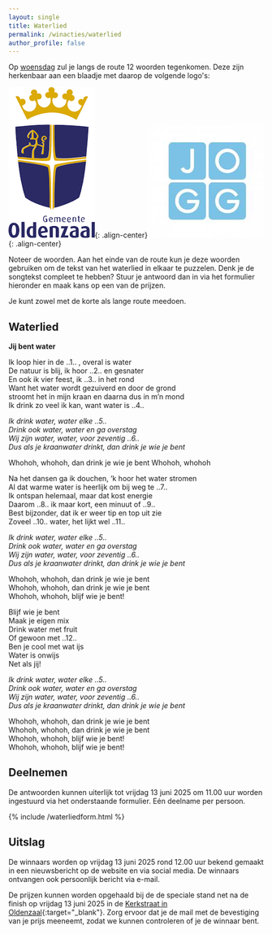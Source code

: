 ```yaml
---
layout: single
title: Waterlied
permalink: /winacties/waterlied
author_profile: false
---
```


Op [woensdag](/routes/woensdag) zul je langs de route 12 woorden tegenkomen. Deze zijn herkenbaar aan een blaadje met daarop de volgende logo's:

![Gemeente Oldenzaal logo](/assets/images/news/2025/gemeenteoldenzaal.png){: .align-center}![JOGG logo](/assets/images/news/2025/jogg.jpg){: .align-center}  

Noteer de woorden. Aan het einde van de route kun je deze woorden gebruiken om de tekst van het waterlied in elkaar te puzzelen. Denk je de songtekst compleet te hebben? Stuur je antwoord dan in via het formulier hieronder en maak kans op een van de prijzen.  

Je kunt zowel met de korte als lange route meedoen.  

## Waterlied

**Jij bent water**  

Ik loop hier in de ..1.. , overal is water  
De natuur is blij, ik hoor ..2.. en gesnater  
En ook ik vier feest, ik ..3.. in het rond  
Want het water wordt gezuiverd en door de grond  
stroomt het in mijn kraan en daarna dus in m’n mond  
 Ik drink zo veel ik kan, want water is ..4..  

_Ik drink water, water elke ..5.._  
_Drink ook water, water en ga overstag_  
_Wij zijn water, water, voor zeventig ..6.._  
_Dus als je kraanwater drinkt, dan drink je wie je bent_  

Whohoh, whohoh, dan drink je wie je bent Whohoh, whohoh  

Na het dansen ga ik douchen, ‘k hoor het water stromen  
Al dat warme water is heerlijk om bij weg te ..7..  
Ik ontspan helemaal, maar dat kost energie  
Daarom ..8.. ik maar kort, een minuut of ..9..  
Best bijzonder, dat ik er weer tip en top uit zie  
 Zoveel ..10.. water, het lijkt wel ..11..  

_Ik drink water, water elke ..5.._  
_Drink ook water, water en ga overstag_  
_Wij zijn water, water, voor zeventig ..6.._  
_Dus als je kraanwater drinkt, dan drink je wie je bent_  

Whohoh, whohoh, dan drink je wie je bent  
Whohoh, whohoh, dan drink je wie je bent  
Whohoh, whohoh, blijf wie je bent!  

Blijf wie je bent  
Maak je eigen mix  
Drink water met fruit  
Of gewoon met ..12..  
Ben je cool met wat ijs  
Water is onwijs  
Net als jij!  

_Ik drink water, water elke ..5.._  
_Drink ook water, water en ga overstag_  
_Wij zijn water, water, voor zeventig ..6.._  
_Dus als je kraanwater drinkt, dan drink je wie je bent_  

Whohoh, whohoh, dan drink je wie je bent  
Whohoh, whohoh, dan drink je wie je bent  
Whohoh, whohoh, blijf wie je bent!  
Whohoh, whohoh, blijf wie je bent!  

## Deelnemen

De antwoorden kunnen uiterlijk tot vrijdag 13 juni 2025 om 11.00 uur worden ingestuurd via het onderstaande formulier. Eén deelname per persoon.  

{% include /waterliedform.html %}

## Uitslag

De winnaars worden op vrijdag 13 juni 2025 rond 12.00 uur bekend gemaakt in een nieuwsbericht op de website en via social media. De winnaars ontvangen ook persoonlijk bericht via e-mail.  

De prijzen kunnen worden opgehaald bij de de speciale stand net na de finish op vrijdag 13 juni 2025 in de [Kerkstraat in Oldenzaal](https://maps.app.goo.gl/mGp3rzqcLYbqJ1zPA){:target="_blank"}. Zorg ervoor dat je de mail met de bevestiging van je prijs meeneemt, zodat we kunnen controleren of je de winnaar bent.  